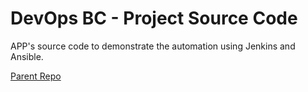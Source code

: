 # DevOps BC - Project Source Code

APP's source code to demonstrate the automation using Jenkins and Ansible.

[Parent Repo](https://github.com/bverussa/devopsbc-project)
